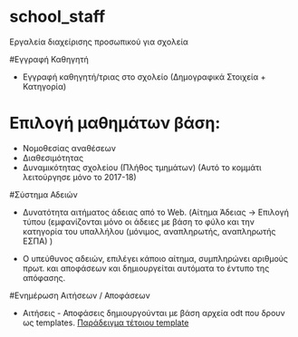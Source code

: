 # school_staff
Εργαλεία διαχείρισης προσωπικού για σχολεία

#Εγγραφή Καθηγητή

* Εγγραφή καθηγητή/τριας στο σχολείο (Δημογραφικά Στοιχεία + Κατηγορία)

# Επιλογή μαθημάτων βάση:
* Νομοθεσίας αναθέσεων 
* Διαθεσιμότητας 
* Δυναμικότητας σχολείου (Πλήθος τμημάτων)
 (Αυτό το κομμάτι λειτούργησε μόνο το 2017-18)

#Σύστημα Αδειών
* Δυνατότητα αιτήματος άδειας από το Web.
  (Αίτημα Άδειας -> Επιλογή τύπου (εμφανίζονται μόνο οι άδειες με βάση το φύλο και την κατηγορία του υπαλλήλου (μόνιμος, αναπληρωτής, αναπληρωτής ΕΣΠΑ) )

* Ο υπεύθυνος αδειών, επιλέγει κάποιο αίτημα, συμπληρώνει αριθμούς πρωτ. και αποφάσεων και δημιουργείται αυτόματα το έντυπο της απόφασης.

#Ενημέρωση Αιτήσεων / Αποφάσεων
* Αιτήσεις - Αποφάσεις δημιουργούνται με βάση αρχεία odt που δρουν ως templates.
[Παράδειγμα τέτοιου template][1]

[1]:https://github.com/haritak/school_staff/blob/master/support/odf_templates/responses/permanent/aimodosias.odt

